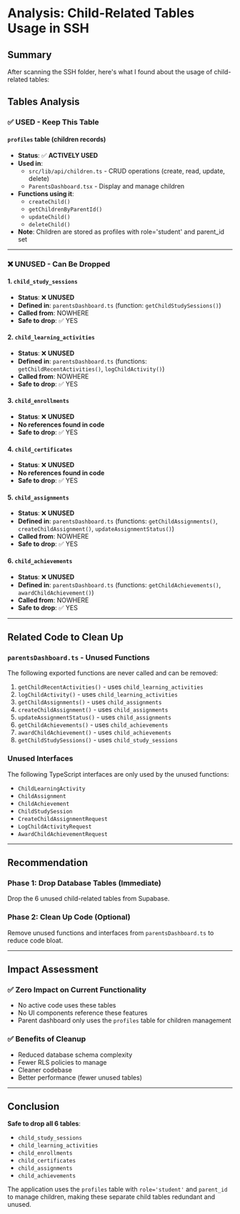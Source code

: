 # Analysis: Child-Related Tables Usage in SSH

## Summary

After scanning the SSH folder, here's what I found about the usage of child-related tables:

## Tables Analysis

### ✅ **USED - Keep This Table**

#### `profiles` table (children records)
- **Status**: ✅ **ACTIVELY USED**
- **Used in**:
  - `src/lib/api/children.ts` - CRUD operations (create, read, update, delete)
  - `ParentsDashboard.tsx` - Display and manage children
- **Functions using it**:
  - `createChild()`
  - `getChildrenByParentId()`
  - `updateChild()`
  - `deleteChild()`
- **Note**: Children are stored as profiles with role='student' and parent_id set

---

### ❌ **UNUSED - Can Be Dropped**

#### 1. `child_study_sessions`
- **Status**: ❌ **UNUSED**
- **Defined in**: `parentsDashboard.ts` (function: `getChildStudySessions()`)
- **Called from**: NOWHERE
- **Safe to drop**: ✅ YES

#### 2. `child_learning_activities`
- **Status**: ❌ **UNUSED**
- **Defined in**: `parentsDashboard.ts` (functions: `getChildRecentActivities()`, `logChildActivity()`)
- **Called from**: NOWHERE
- **Safe to drop**: ✅ YES

#### 3. `child_enrollments`
- **Status**: ❌ **UNUSED**
- **No references found in code**
- **Safe to drop**: ✅ YES

#### 4. `child_certificates`
- **Status**: ❌ **UNUSED**
- **No references found in code**
- **Safe to drop**: ✅ YES

#### 5. `child_assignments`
- **Status**: ❌ **UNUSED**
- **Defined in**: `parentsDashboard.ts` (functions: `getChildAssignments()`, `createChildAssignment()`, `updateAssignmentStatus()`)
- **Called from**: NOWHERE
- **Safe to drop**: ✅ YES

#### 6. `child_achievements`
- **Status**: ❌ **UNUSED**
- **Defined in**: `parentsDashboard.ts` (functions: `getChildAchievements()`, `awardChildAchievement()`)
- **Called from**: NOWHERE
- **Safe to drop**: ✅ YES

---

## Related Code to Clean Up

### `parentsDashboard.ts` - Unused Functions

The following exported functions are never called and can be removed:

1. `getChildRecentActivities()` - uses `child_learning_activities`
2. `logChildActivity()` - uses `child_learning_activities`
3. `getChildAssignments()` - uses `child_assignments`
4. `createChildAssignment()` - uses `child_assignments`
5. `updateAssignmentStatus()` - uses `child_assignments`
6. `getChildAchievements()` - uses `child_achievements`
7. `awardChildAchievement()` - uses `child_achievements`
8. `getChildStudySessions()` - uses `child_study_sessions`

### Unused Interfaces

The following TypeScript interfaces are only used by the unused functions:

- `ChildLearningActivity`
- `ChildAssignment`
- `ChildAchievement`
- `ChildStudySession`
- `CreateChildAssignmentRequest`
- `LogChildActivityRequest`
- `AwardChildAchievementRequest`

---

## Recommendation

### Phase 1: Drop Database Tables (Immediate)
Drop the 6 unused child-related tables from Supabase.

### Phase 2: Clean Up Code (Optional)
Remove unused functions and interfaces from `parentsDashboard.ts` to reduce code bloat.

---

## Impact Assessment

### ✅ Zero Impact on Current Functionality
- No active code uses these tables
- No UI components reference these features
- Parent dashboard only uses the `profiles` table for children management

### ✅ Benefits of Cleanup
- Reduced database schema complexity
- Fewer RLS policies to manage
- Cleaner codebase
- Better performance (fewer unused tables)

---

## Conclusion

**Safe to drop all 6 tables**: 
- `child_study_sessions`
- `child_learning_activities`
- `child_enrollments`
- `child_certificates`
- `child_assignments`
- `child_achievements`

The application uses the `profiles` table with `role='student'` and `parent_id` to manage children, making these separate child tables redundant and unused.
